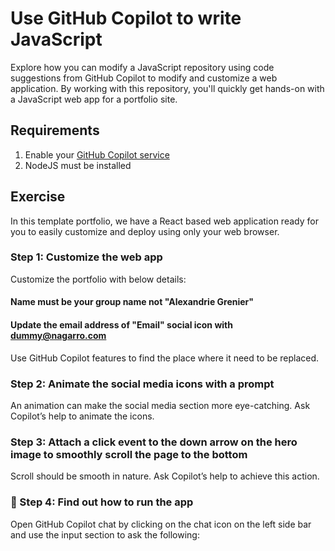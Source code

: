# Use GitHub Copilot to write JavaScript

Explore how you can modify a JavaScript repository using code suggestions from GitHub Copilot to modify and customize a web application. By working with this repository, you'll quickly get hands-on with a JavaScript web app for a portfolio site.

## Requirements

1. Enable your [GitHub Copilot service](https://github.com/github-copilot/signup)
1. NodeJS must be installed

##  Exercise

In this template portfolio, we have a React based web application ready for you to easily customize and deploy using only your web browser.


###  Step 1: Customize the web app

Customize the portfolio with below details:
#### Name must be your group name not "Alexandrie Grenier"
#### Update the email address of "Email" social icon with dummy@nagarro.com

Use GitHub Copilot features to find the place where it need to be replaced.


###  Step 2: Animate the social media icons with a prompt

An animation can make the social media section more eye-catching. Ask Copilot’s help to animate the icons.


###  Step 3: Attach a click event to the down arrow on the hero image to smoothly scroll the page to the bottom

Scroll should be smooth in nature. Ask Copilot’s help to achieve this action.


### 🚀 Step 4: Find out how to run the app

Open GitHub Copilot chat by clicking on the chat icon on the left side bar and use the input section to ask the following:

